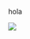 hola
<!DOCTYPE html>
<html lang="es"
  <head>
  </head>
  <body>
<img src="AlbertoRatia/Curso-AWS/R.jpg"
  </body>
